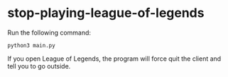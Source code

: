 # stop-playing-league-of-legends

Run the following command:

`python3 main.py`

If you open League of Legends, the program will force quit the client and tell you to go outside.
